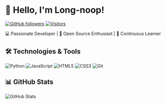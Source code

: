 # 👋 Hello, I'm Long-noop!

[![GitHub followers](https://img.shields.io/github/followers/Long-noop?style=social)](https://github.com/Long-noop)
[![Visitors](https://komarev.com/ghpvc/?username=Long-noop&color=blue)](https://github.com/Long-noop)

💻 Passionate Developer | 🚀 Open Source Enthusiast | 🌱 Continuous Learner

## 🛠️ Technologies & Tools
![Python](https://img.shields.io/badge/-Python-3776AB?style=flat&logo=python&logoColor=white)
![JavaScript](https://img.shields.io/badge/-JavaScript-F7DF1E?style=flat&logo=javascript&logoColor=black)
![HTML5](https://img.shields.io/badge/-HTML5-E34F26?style=flat&logo=html5&logoColor=white)
![CSS3](https://img.shields.io/badge/-CSS3-1572B6?style=flat&logo=css3&logoColor=white)
![Git](https://img.shields.io/badge/-Git-F05032?style=flat&logo=git&logoColor=white)

## 📊 GitHub Stats
![GitHub Stats](https://github-readme-stats.vercel.app/api?username=Long-noop&show_icons=true&theme=radical)
